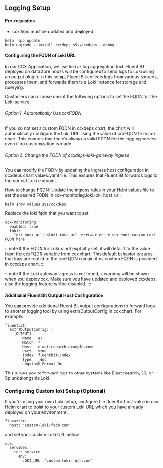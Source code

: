 ## Logging Setup
#### Pre-requisites

* ccxdeps must be updated and deployed.
```
helm repo update
helm upgrade --install ccxdeps s9s/ccxdeps --debug
```

#### Configuring the FQDN of Loki URL
In our CCX Application, we use loki as log aggregation tool. 
Fluent Bit deployed on datastore nodes will be configured to send logs to Loki using an output plugin. In this setup, Fluent Bit collects logs from various sources, processes them, and forwards them to a Loki instance for storage and querying.

Customers can choose one of the following options to set the FQDN for the Loki service:

###### Option 1: Automatically Use ccxFQDN
If you do not set a custom FQDN in ccxdeps chart, the chart will automatically configure the Loki URL using the value of ccxFQDN from ccx chart. This ensures that there’s always a valid FQDN for the logging service even if no customization is made.

###### Option 2: Change the FQDN of ccxdeps-loki-gateway Ingress
You can modify the FQDN by updating the ingress host configuration in ccxdeps chart values.yaml file. This ensures that Fluent Bit forwards logs to the correct Loki endpoint.

 How to change FQDN: 
Update the ingress rules in your Helm values file to set the desired FQDN in ccx-monitoring.loki.loki_host_url.
```
helm show values s9s/ccxdeps
```
Replace the loki fqdn that you want to set
```
ccx-monitoring:
  enabled: true
  loki:
    loki_host_url: &loki_host_url "REPLACE_ME" # Set your custom Loki FQDN here
```

:::note
If the FQDN for Loki is not explicitly set, it will default to the value from the ccxFQDN     variable from ccx chart. This default behavior ensures that logs are routed to the ccxFQDN         domain if no custom FQDN is provided in ccxdeps chart.
:::


:::note
If the Loki gateway ingress is not found, a warning will be shown when you deploy ccx. Make sure you have updated and deployed ccxdeps, else the logging feature will be disabled.
:::


#### Additional Fluent Bit Output Host Configuration

You can provide additional Fluent Bit output configurations to forward logs to another logging tool by using extraOutputConfig in ccx chart. For example:
```
fluentbit:
  extraOutputConfig: |
    [OUTPUT]
        Name   es
        Match  *
        Host   elasticsearch.example.com
        Port   9200
        Index  fluentbit-index
        Type   _doc
        Logstash_Format On
```
This allows you to forward logs to other systems like Elasticsearch, S3, or Splunk alongside Loki.

### Configuring Custom loki Setup (Optional)

If you're using your own Loki setup, configure the fluentbit.host value in ccx Helm chart to point to your custom Loki URL which you have already deployed on your environment.
```
fluentbit:
  host: "custom-loki-fqdn.com"
```
and set your custom Loki URL below
```
ccx:
  services:
    rest_service:
      env:
        LOKI_URL: "custom-loki-fqdn.com"
```
  